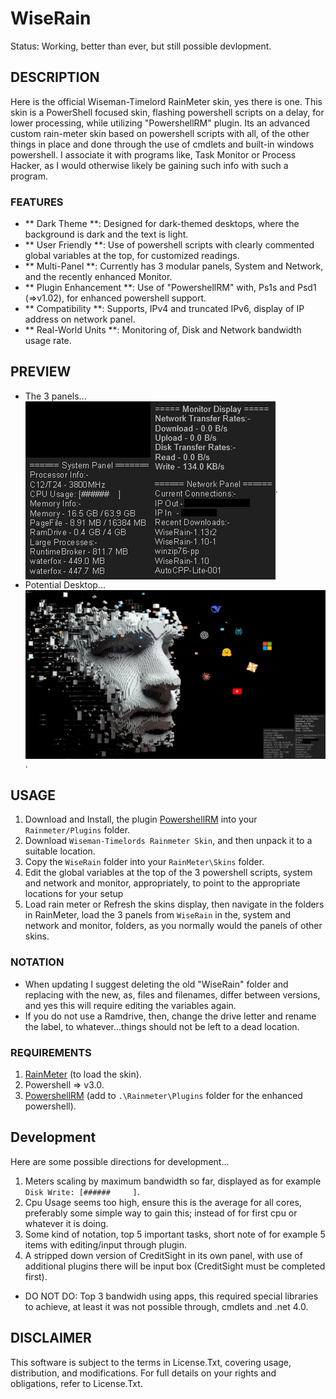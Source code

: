 # WiseRain
Status: Working, better than ever, but still possible devlopment.

## DESCRIPTION
Here is the official Wiseman-Timelord RainMeter skin, yes there is one. This skin is a PowerShell focused skin, flashing powershell scripts on a delay, for lower processing, while utilizing "PowershellRM" plugin. Its an advanced custom rain-meter skin based on powershell scripts with all, of the other things in place and done through the use of cmdlets and built-in windows powershell. I associate it with programs like, Task Monitor or Process Hacker, as I would otherwise likely be gaining such info with such a program.

### FEATURES
- ** Dark Theme **: Designed for dark-themed desktops, where the background is dark and the text is light.
- ** User Friendly **: Use of powershell scripts with clearly commented global variables at the top, for customized readings.
- ** Multi-Panel **: Currently has 3 modular panels, System and Network, and the recently enhanced Monitor.
- ** Plugin Enhancement **: Use of "PowershellRM" with, Ps1s and Psd1 (=>v1.02), for enhanced powershell support.
- ** Compatibility **: Supports, IPv4 and truncated IPv6, display of IP address on network panel.
- ** Real-World Units **: Monitoring of, Disk and Network bandwidth usage rate.

## PREVIEW
- The 3 panels...
<br><img src="./media/wiserain_v115.jpg" align="center" alt="no image">.
- Potential Desktop...
<br><img src="./media/wiserain_desktop_115.jpg" align="center" alt="no image">.

## USAGE
1. Download and Install, the plugin [PowershellRM](https://github.com/khanhas/PowershellRM) into your `Rainmeter/Plugins` folder.
2. Download `Wiseman-Timelords Rainmeter Skin`, and then unpack it to a suitable location.
3. Copy the `WiseRain` folder into your `RainMeter\Skins` folder.
4. Edit the global variables at the top of the 3 powershell scripts, system and network and monitor, appropriately, to point to the appropriate locations for your setup
5. Load rain meter or Refresh the skins display, then navigate in the folders in RainMeter, load the 3 panels from `WiseRain` in the, system and network and monitor, folders, as you normally would the panels of other skins.   

### NOTATION
- When updating I suggest deleting the old "WiseRain" folder and replacing with the new, as, files and filenames, differ between versions, and yes this will require editing the variables again.
- If you do not use a Ramdrive, then, change the drive letter and rename the label, to whatever...things should not be left to a dead location.

### REQUIREMENTS
1. [RainMeter](https://www.rainmeter.net/) (to load the skin).
2. Powershell => v3.0.
3. [PowershellRM](https://github.com/khanhas/PowershellRM) (add to `.\Rainmeter\Plugins` folder for the enhanced powershell).

## Development
Here are some possible directions for development...
1. Meters scaling by maximum bandwidth so far, displayed as for example `Disk Write: [######     ]`.
1. Cpu Usage seems too high, ensure this is the average for all cores, preferably some simple way to gain this; instead of for first cpu or whatever it is doing.
2. Some kind of notation, top 5 important tasks, short note of for example 5 items with editing/input through plugin.
3. A stripped down version of CreditSight in its own panel, with use of additional plugins there will be input box (CreditSight must be completed first).
- DO NOT DO: Top 3 bandwidh using apps, this required special libraries to achieve, at least it was not possible through, cmdlets and .net 4.0.
## DISCLAIMER
This software is subject to the terms in License.Txt, covering usage, distribution, and modifications. For full details on your rights and obligations, refer to License.Txt.
